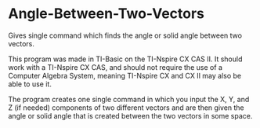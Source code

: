 # Angle-Between-Two-Vectors
Gives single command which finds the angle or solid angle between two vectors.

This program was made in TI-Basic on the TI-Nspire CX CAS II. It should work with a TI-Nspire CX CAS, and should not require the use of a Computer Algebra System, meaning TI-Nspire CX and CX II may also be able to use it.

The program creates one single command in which you input the X, Y, and Z (if needed) components of two different vectors and are then given the angle or solid angle that is created between the two vectors in some space.
